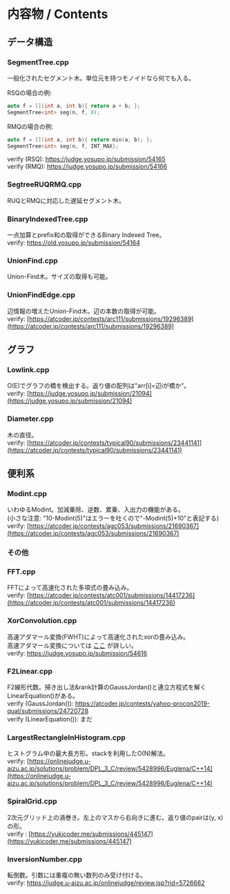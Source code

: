 # 内容物 / Contents

## データ構造

### SegmentTree.cpp

一般化されたセグメント木。単位元を持つモノイドなら何でも入る。

RSQの場合の例:

```c++
auto f = [](int a, int b){ return a + b; };
SegmentTree<int> seg(n, f, 0);
```

RMQの場合の例:

```c++
auto f = [](int a, int b){ return min(a, b); };
SegmentTree<int> seg(n, f, INT_MAX);
```

verify (RSQ): https://judge.yosupo.jp/submission/54165<br>verify (RMQ): https://judge.yosupo.jp/submission/54166

### SegtreeRUQRMQ.cpp
RUQとRMQに対応した遅延セグメント木。<br>

### BinaryIndexedTree.cpp

一点加算とprefix和の取得ができるBinary Indexed Tree。<br>verify: https://old.yosupo.jp/submission/54164

### UnionFind.cpp
Union-Find木。サイズの取得も可能。<br>

### UnionFindEdge.cpp
辺情報の増えたUnion-Find木。辺の本数の取得が可能。<br>
verify: [https://atcoder.jp/contests/arc111/submissions/19296389](https://atcoder.jp/contests/arc111/submissions/19296389)

## グラフ

### Lowlink.cpp
O(E)でグラフの橋を検出する。返り値の配列は"arr[i]=辺iが橋か"。<br>
verify: [https://judge.yosupo.jp/submission/21094](https://judge.yosupo.jp/submission/21094)

### Diameter.cpp
木の直径。<br>
verify: [https://atcoder.jp/contests/typical90/submissions/23441141](https://atcoder.jp/contests/typical90/submissions/23441141)

## 便利系

### Modint.cpp
いわゆるModint。加減乗除、逆数、累乗、入出力の機能がある。<br>
(小さな注意: "10-Modint(5)"はエラーを吐くので"-Modint(5)+10"と表記する)<br>
verify: [https://atcoder.jp/contests/agc053/submissions/21690367](https://atcoder.jp/contests/agc053/submissions/21690367)

### その他

### FFT.cpp
FFTによって高速化された多項式の畳み込み。<br>
verify: [https://atcoder.jp/contests/atc001/submissions/14417236](https://atcoder.jp/contests/atc001/submissions/14417236)

### XorConvolution.cpp

高速アダマール変換(FWHT)によって高速化されたxorの畳み込み。<br>高速アダマール変換については [ここ](https://cympfh.cc/aiura/hadamard-xor-convolution) が詳しい。<br>verify: https://judge.yosupo.jp/submission/54616

### F2Linear.cpp

F2線形代数。掃き出し法&rank計算のGaussJordan()と連立方程式を解くLinearEquation()がある。<br>verify (GaussJordan()): https://atcoder.jp/contests/yahoo-procon2019-qual/submissions/24720728<br>verify (LinearEquation()): まだ

### LargestRectangleInHistogram.cpp
ヒストグラム中の最大長方形。stackを利用したO(N)解法。<br>
verify: [https://onlinejudge.u-aizu.ac.jp/solutions/problem/DPL_3_C/review/5428996/Euglena/C++14](https://onlinejudge.u-aizu.ac.jp/solutions/problem/DPL_3_C/review/5428996/Euglena/C++14)

### SpiralGrid.cpp
2次元グリッド上の渦巻き。左上のマスから右向きに進む。返り値のpairは(y, x)の形。<br>
verify : [https://yukicoder.me/submissions/445147](https://yukicoder.me/submissions/445147)

### InversionNumber.cpp

転倒数。引数には重複の無い数列のみ受け付ける。<br>verify: https://judge.u-aizu.ac.jp/onlinejudge/review.jsp?rid=5726662